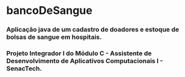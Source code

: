 # bancoDeSangue
<h3> Aplicação java de um cadastro de doadores e estoque de bolsas de sangue em hospitais. </h3>
<h3> Projeto Integrador I do Módulo C - Assistente de Desenvolvimento de Aplicativos Computacionais I - SenacTech.</h3>
